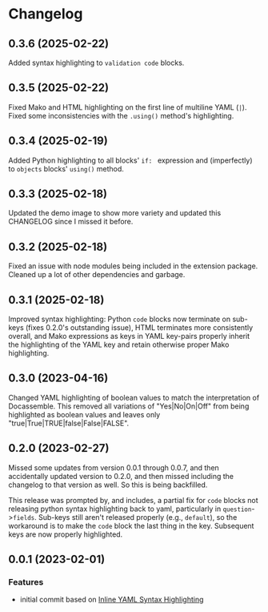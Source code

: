# Changelog

## 0.3.6 (2025-02-22)
Added syntax highlighting to `validation code` blocks.

## 0.3.5 (2025-02-22)
Fixed Mako and HTML highlighting on the first line of multiline YAML (`|`). Fixed some inconsistencies with the `.using()` method's highlighting.

## 0.3.4 (2025-02-19)
Added Python highlighting to all blocks' `if: ` expression and (imperfectly) to `objects` blocks' `using()` method.

## 0.3.3 (2025-02-18)
Updated the demo image to show more variety and updated this CHANGELOG since I missed it before.

## 0.3.2 (2025-02-18)
Fixed an issue with node modules being included in the extension package. Cleaned up a lot of other dependencies and garbage.

## 0.3.1 (2025-02-18)
Improved syntax highlighting: Python `code` blocks now terminate on sub-keys (fixes 0.2.0's outstanding issue), HTML terminates more consistently overall, and Mako expressions as keys in YAML key-pairs properly inherit the highlighting of the YAML key and retain otherwise proper Mako highlighting.

## 0.3.0 (2023-04-16)
Changed YAML highlighting of boolean values to match the interpretation of Docassemble. This removed all variations of "Yes|No|On|Off" from being highlighted as boolean values and leaves only "true|True|TRUE|false|False|FALSE".

## 0.2.0 (2023-02-27)
Missed some updates from version 0.0.1 through 0.0.7, and then accidentally updated version to 0.2.0, and then missed including the changelog to that version as well. So this is being backfilled.

This release was prompted by, and includes, a partial fix for `code` blocks not releasing python syntax highlighting back to yaml, particularly in `question`->`fields`. Sub-keys still aren't released properly (e.g., `default`), so the workaround is to make the `code` block the last thing in the key. Subsequent keys are now properly highlighted.

## 0.0.1 (2023-02-01)

### Features

* initial commit based on [Inline YAML Syntax Highlighting](https://github.com/monotykamary/inline-yaml)
